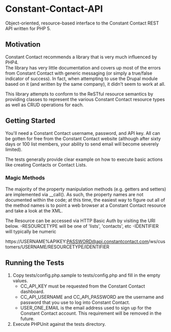 Constant-Contact-API
====================

Object-oriented, resource-based interface to the Constant Contact REST API
written for PHP 5.

Motivation
----------
Constant Contact recommends a library that is very much influenced by PHP4.  
The library has very little documentation and covers up most of the errors 
from Constant Contact with generic messaging (or simply a true/false 
indicator of success).  In fact, when attempting to use the Drupal module
based on it (and written by the same company), it didn't seem to work at all.

This library attempts to conform to the ReSTful resource semantics by providing
classes to represent the various Constant Contact resource types as well as 
CRUD operations for each. 

Getting Started
---------------

You'll need a Constant Contact username, password, and API key. All can be
gotten for free from the Constant Contact website (although after sixty days or
100 list members, your ability to send email will become severely limited).

The tests generally provide clear example on how to execute basic actions like
creating Contacts or Contact Lists.

### Magic Methods
The majority of the property manipulation methods (e.g. getters and setters) 
are implemented via __call(). As such, the property names are not documented 
within the code; at this time, the easiest way to figure out all of the method
names is to point a web browser at a Constant Contact resource and take a look
at the XML.

The Resource can be accessed via HTTP Basic Auth by visiting the URI below.
-RESOURCETYPE will be one of 'lists', 'contacts', etc
-IDENTIFIER will typically be numeric

https://USERNAME%APIKEY:PASSWORD@api.constantcontact.com/ws/customers/USERNAME/RESOURCETYPE/IDENTIFIER

Running the Tests
-----------------

1. Copy tests/config.php.sample to tests/config.php and fill in the empty
   values.
	- CC_API_KEY must be requested from the Constant Contact dashboard.
	- CC_API_USERNAME and CC_API_PASSWORD are the username and password that you
		use to log into Constant Contact.
	- USER_ONE_EMAIL is the email address used to sign up for the Constant
		Contact account.  This requirement will be removed in the future.
2. Execute PHPUnit against the tests directory.
